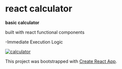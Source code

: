 # react calculator
**basic calculator**

built with react functional components 

-Immediate Execution Logic

[![calculator](https://img.shields.io/static/v1?label=Calculator&message=Live&color=gray&labelColor=green)](https://shellparse.github.io/calculator/)

This project was bootstrapped with [Create React App](https://github.com/facebook/create-react-app).

